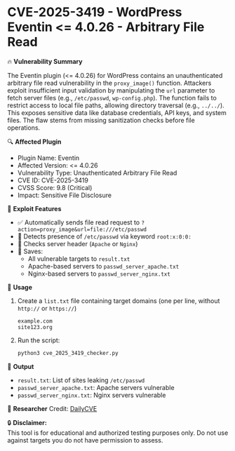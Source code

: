 # CVE-2025-3419 - WordPress Eventin <= 4.0.26 - Arbitrary File Read

🔥 **Vulnerability Summary**

The Eventin plugin (<= 4.0.26) for WordPress contains an unauthenticated arbitrary file read vulnerability in the `proxy_image()` function. Attackers exploit insufficient input validation by manipulating the `url` parameter to fetch server files (e.g., `/etc/passwd`, `wp-config.php`). The function fails to restrict access to local file paths, allowing directory traversal (e.g., `../../`). This exposes sensitive data like database credentials, API keys, and system files. The flaw stems from missing sanitization checks before file operations.

🔍 **Affected Plugin**
- Plugin Name: Eventin
- Affected Version: <= 4.0.26
- Vulnerability Type: Unauthenticated Arbitrary File Read
- CVE ID: CVE-2025-3419
- CVSS Score: 9.8 (Critical)
- Impact: Sensitive File Disclosure

🧪 **Exploit Features**
- ✅ Automatically sends file read request to `?action=proxy_image&url=file:///etc/passwd`
- 🔎 Detects presence of `/etc/passwd` via keyword `root:x:0:0:`
- 🧠 Checks server header (`Apache` or `Nginx`)
- 💾 Saves:
  - All vulnerable targets to `result.txt`
  - Apache-based servers to `passwd_server_apache.txt`
  - Nginx-based servers to `passwd_server_nginx.txt`

🚀 **Usage**
1. Create a `list.txt` file containing target domains (one per line, without `http://` or `https://`)
   ```
   example.com
   site123.org
   ```

2. Run the script:
   ```bash
   python3 cve_2025_3419_checker.py
   ```

📁 **Output**
- `result.txt`: List of sites leaking `/etc/passwd`
- `passwd_server_apache.txt`: Apache servers vulnerable
- `passwd_server_nginx.txt`: Nginx servers vulnerable

🧠 **Researcher**
Credit: [DailyCVE](https://dailycve.com/wordpress-arbitrary-file-read-cve-2025-3419-critical/)

🔒 **Disclaimer:**  
This tool is for educational and authorized testing purposes only. Do not use against targets you do not have permission to assess.
